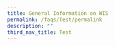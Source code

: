 ```yaml
---
title: General Information on WIS
permalink: /faqs/Test/permalink
description: ""
third_nav_title: Test
---
```

